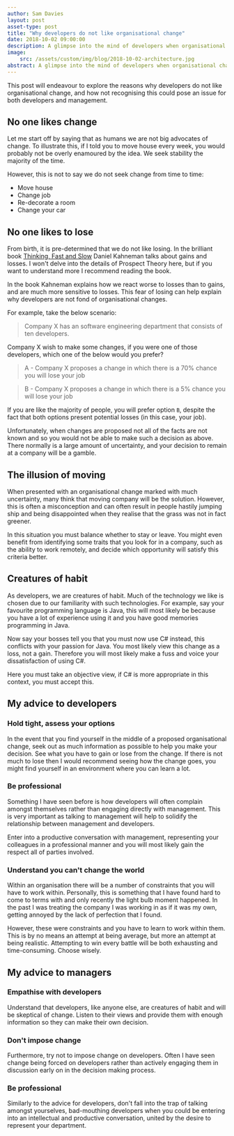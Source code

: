 ```yaml
---
author: Sam Davies
layout: post
asset-type: post
title: "Why developers do not like organisational change"
date: 2018-10-02 09:00:00
description: A glimpse into the mind of developers when organisational changes are proposed.
image: 
    src: /assets/custom/img/blog/2018-10-02-architecture.jpg
abstract: A glimpse into the mind of developers when organisational changes are proposed.
---
```

This post will endeavour to explore the reasons why developers do not like organisational change, and how not
recognising this could pose an issue for both developers and management. 

## No one likes change
Let me start off by saying that as humans we are not big advocates of change. To illustrate this, if I told you to move
house every week, you would probably not be overly enamoured by the idea. We seek stability the majority of the time.

However, this is not to say we do not seek change from time to time:

 * Move house
 * Change job
 * Re-decorate a room
 * Change your car

## No one likes to lose
From birth, it is pre-determined that we do not like losing. In the brilliant book 
[Thinking, Fast and Slow](https://www.amazon.co.uk/Thinking-Fast-Slow-Daniel-Kahneman/dp/0141033576) Daniel Kahneman talks
about gains and losses. I won't delve into the details of Prospect Theory here, but if you want to understand more I 
recommend reading the book.

In the book Kahneman explains how we react worse to losses than to gains, and are much more sensitive to losses.
This fear of losing can help explain why developers are not fond of organisational changes.

For example, take the below scenario:
 

> Company X has an software engineering department that consists of ten developers.


Company X wish to make some changes, if you were one of those developers, which one of the below would you prefer?

> A - Company X proposes a change in which there is a 70% chance you will lose your job

> B - Company X proposes a change in which there is a 5% chance you will lose your job


If you are like the majority of people, you will prefer option `B`, despite the fact that both options present potential
losses (in this case, your job).

Unfortunately, when changes are proposed not all of the facts are not known and so you would not be able to make such a 
decision as above. There normally is a large amount of uncertainty, and your decision to remain at a company will be a 
gamble.

## The illusion of moving
When presented with an organisational change marked with much uncertainty, many think that moving company will be the
solution. However, this is often a misconception and can often result in people hastily jumping ship and being 
disappointed when they realise that the grass was not in fact greener.

In this situation you must balance whether to stay or leave. You might even benefit from identifying some traits that
you look for in a company, such as the ability to work remotely, and decide which opportunity will satisfy this
criteria better.

## Creatures of habit
As developers, we are creatures of habit. Much of the technology we like is chosen due to our familiarity with such
technologies. For example, say your favourite programming language is Java, this will most likely be because you have
a lot of experience using it and you have good memories programming in Java.

Now say your bosses tell you that you must now use C# instead, this conflicts with your passion for Java. You most
likely view this change as a loss, not a gain. Therefore you will most likely make a fuss and voice your dissatisfaction
of using C#.

Here you must take an objective view, if C# is more appropriate in this context, you must accept this.

## My advice to developers

### Hold tight, assess your options
In the event that you find yourself in the middle of a proposed organisational change, seek out as much information as
possible to help you make your decision. See what you have to gain or lose from the change. If there is not much to lose
then I would recommend seeing how the change goes, you might find yourself in an environment where you can learn a lot.

### Be professional
Something I have seen before is how developers will often complain amongst themselves rather than engaging directly with
management. This is very important as talking to management will help to solidify the relationship between management
and developers.

Enter into a productive conversation with management, representing your colleagues in a professional manner and you will
most likely gain the respect all of parties involved.

### Understand you can't change the world
Within an organisation there will be a number of constraints that you will have to work within. Personally, this is
something that I have found hard to come to terms with and only recently the light bulb moment happened. In the past I
was treating the company I was working in as if it was my own, getting annoyed by the lack of perfection that I found.

However, these were constraints and you have to learn to work within them. This is by no means an attempt at being
average, but more an attempt at being realistic. Attempting to win every battle will be both exhausting and 
time-consuming. Choose wisely.

## My advice to managers

### Empathise with developers
Understand that developers, like anyone else, are creatures of habit and will be skeptical of change. Listen to
their views and provide them with enough information so they can make their own decision.

### Don't impose change
Furthermore, try not to impose change on developers. Often I have seen change being forced on developers rather than
actively engaging them in discussion early on in the decision making process.

### Be professional
Similarly to the advice for developers, don't fall into the trap of talking amongst yourselves, bad-mouthing developers
when you could be entering into an intellectual and productive conversation, united by the desire to represent your
department.